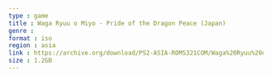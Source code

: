 ```yaml
---
type : game
title : Waga Ryuu o Miyo - Pride of the Dragon Peace (Japan)
genre : 
format : iso
region : asia
link : https://archive.org/download/PS2-ASIA-ROMS321COM/Waga%20Ryuu%20o%20Miyo%20-%20Pride%20of%20the%20Dragon%20Peace%20%28Japan%29.7z
size : 1.2GB
---
```

